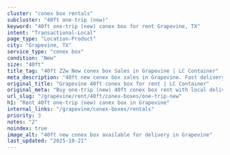 ```yaml
---
cluster: "conex box rentals"
subcluster: "40ft one-trip (new)"
keyword: "40ft one-trip (new) conex box for rent Grapevine, TX"
intent: "Transactional-Local"
page_type: "Location-Product"
city: "Grapevine, TX"
service_type: "conex box"
condition: "New"
size: "40ft"
title_tag: "40ft Z2w New conex box Sales in Grapevine | LC Container"
meta_description: "40ft new conex box sales in Grapevine. Fast delivery, competitive pricing. Serving conex boxes area. Quote ID: SNY. Call (214) 524-4168 for your free quote today."
original_title: "Grapevine 40ft conex box for rent | LC Container"
original_meta: "Buy one-trip (new) 40ft conex box rent with local delivery in Grapevine, TX. LC Container — local Since 2003. Request a fast quote today."
url_slug: "/grapevine/rent/40ft/conex-boxes/one-trip-new"
h1: "Rent 40ft one-trip (new) conex box in Grapevine"
internal_links: "/grapevine/conex-boxes/rentals"
priority: 3
notes: "2"
noindex: true
image_alt: "40ft new conex box available for delivery in Grapevine"
last_updated: "2025-10-21"
---
```


<!-- TODO: Add unique city/inventory copy, images, and internal links here. -->
